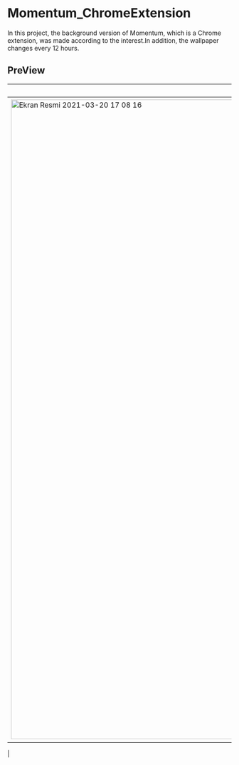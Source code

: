 # Momentum_ChromeExtension

In this project, the background version of Momentum, which is a Chrome extension, was made according to the interest.In addition, the wallpaper changes every 12 hours.

## PreView

| interest:buildings  | interest:stars |
| ------------- | ------------- |
| <img width="1434" alt="Ekran Resmi 2021-03-20 17 08 16" src="https://user-images.githubusercontent.com/34038741/111873842-601b2b80-89a3-11eb-8d1f-6ebafd9fdfd3.png">  | <img width="1440" alt="Ekran Resmi 2021-03-20 16 41 57" src="https://user-images.githubusercontent.com/34038741/111873831-54c80000-89a3-11eb-9a0d-e662c0fd32e7.png">
  |




